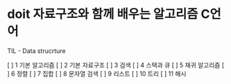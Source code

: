 # doit 자료구조와 함께 배우는 알고리즘 C언어

TIL - Data strucrture

[ ] 1 기본 알고리즘
[ ] 2 기본 자료구조
[ ] 3 검색
[ ] 4 스택과 큐
[ ] 5 재귀 알고리즘
[ ] 6 정렬
[ ] 7 집합
[ ] 8 문자열 검색
[ ] 9 리스트
[ ] 10 트리
[ ] 11 해시

